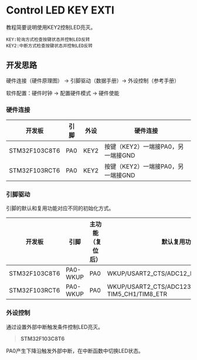 # Control LED KEY EXTI

教程简要说明使用KEY2控制LED亮灭。

```
KEY:轮询方式检查按键状态并控制LED反转
KEY2:中断方式检查按键状态并控制LED反转
```

## 开发思路

硬件连接（硬件原理图） → 引脚驱动（数据手册）→ 外设控制（参考手册）

软件配置：硬件时钟 → 配置硬件模式 → 硬件使能

### 硬件连接

| 开发板        | 引脚 | 外设 | 硬件连接                           |
| ------------- | ---- | ---- | ---------------------------------- |
| STM32F103C8T6 | PA0  | KEY2 | 按键（KEY2）一端接PA0，另一端接GND |
| STM32F103RCT6 | PA0  | KEY2 | 按键（KEY2）一端接PA0，另一端接GND |

### 引脚驱动

引脚的默认和复用功能对应不同的初始化方式。

| 开发板        | 引脚     | 主功能（复位后） | 默认复用功能                                               | 重定义功能 |
| ------------- | -------- | ---------------- | ---------------------------------------------------------- | ---------- |
| STM32F103C8T6 | PA0-WKUP | PA0              | WKUP/USART2_CTS/ADC12_IN0/TIM2_CH1_ETR                     |            |
| STM32F103RCT6 | PA0-WKUP | PA0              | WKUP/USART2_CTS/ADC123_IN0/TIM2_CH1_ETR/ TIM5_CH1/TIM8_ETR |            |

### 外设控制

通过设置外部中断触发条件控制LED亮灭。

> **STM32F103C8T6**

PA0产生下降沿触发外部中断，在中断函数中切换LED状态。